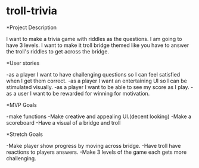 # troll-trivia

\*Project Description

I want to make a trivia game with riddles as the questions. I am going to have 3 levels. I want to make it troll bridge themed like you have to answer the troll's riddles to get across the bridge.

\*User stories

-as a player I want to have challenging questions so I can feel satisfied when I get them correct.
-as a player I want an entertaining UI so I can be stimulated visually.
-as a player I want to be able to see my score as I play.
-as a user I want to be rewarded for winning for motivation.

\*MVP Goals

-make functions 
-Make creative and appealing UI.(decent looking)
-Make a scoreboard
-Have a visual of a bridge and troll

\*Stretch Goals

-Make player show progress by moving across bridge.
-Have troll have reactions to players answers.
-Make 3 levels of the game each gets more challenging.
